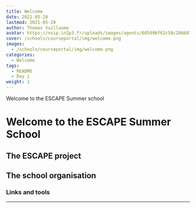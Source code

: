 ```yaml
---
title: Welcome
date: 2021-05-20
lastmod: 2021-05-20
author: Thomas Vuillaume
avatar: https://nsip.in2p3.fr/uploads/images/agents/605996f62c58c286687850.jpg
cover: /schools/courseportal/img/welcome.png
images:
  - /schools/courseportal/img/welcome.png
categories:
  - Welcome
tags:
  - README
  - Day 1
weight: 1
---
```


Welcome to the ESCAPE Summer school

<!--more-->
<!---->

<!-- Dear instructor:
* The dates at the top of this markdown (.md) document will help order the classes in the portal.
Please, if you don't need to, do not change the one that is now.
* Take into account that there is a feature in the dates: if you use a date in the future, the class will be not visible in the portal until the date you have assigned.
* You can create dedicated folders if you need to.
* But if you simply need to add some pictures, you can use the folder ../static/img/ mentioned at the top as /schools/courseportal/img/
-->

<!---->

# Welcome to the ESCAPE Summer School


## The ESCAPE project

## The school organisation

### Links and tools


---
